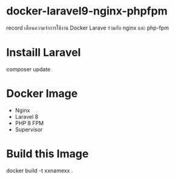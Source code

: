 # docker-laravel9-nginx-phpfpm
record เตือนความจำการใช้งาน Docker Larave ร่วมกับ nginx และ php-fpm

# Instaill Laravel
composer update

# Docker Image
- Nginx
- Laravel 8
- PHP 8 FPM
- Supervisor

# Build this Image
docker build -t xxnamexx .
